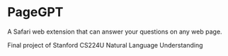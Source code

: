 # PageGPT
A Safari web extension that can answer your questions on any web page. 

Final project of Stanford CS224U Natural Language Understanding
